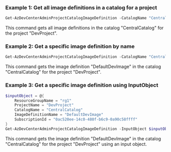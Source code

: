 ### Example 1: Get all image definitions in a catalog for a project
```powershell
Get-AzDevCenterAdminProjectCatalogImageDefinition -CatalogName "CentralCatalog" -ProjectName "DevProject" -ResourceGroupName "rg1" -SubscriptionId "0ac520ee-14c0-480f-b6c9-0a90c58ffff"
```
This command gets all image definitions in the catalog "CentralCatalog" for the project "DevProject".

### Example 2: Get a specific image definition by name
```powershell
Get-AzDevCenterAdminProjectCatalogImageDefinition -CatalogName "CentralCatalog" -ImageDefinitionName "DefaultDevImage" -ProjectName "DevProject" -ResourceGroupName "rg1" -SubscriptionId "0ac520ee-14c0-480f-b6c9-0a90c58ffff"
```
This command gets the image definition "DefaultDevImage" in the catalog "CentralCatalog" for the project "DevProject".

### Example 3: Get a specific image definition using InputObject
```powershell
$inputObject = @{
    ResourceGroupName = "rg1"
    ProjectName = "DevProject"
    CatalogName = "CentralCatalog"
    ImageDefinitionName = "DefaultDevImage"
    SubscriptionId = "0ac520ee-14c0-480f-b6c9-0a90c58ffff"
}
Get-AzDevCenterAdminProjectCatalogImageDefinition -InputObject $inputObject
```
This command gets the image definition "DefaultDevImage" in the catalog "CentralCatalog" for the project "DevProject" using an input object.